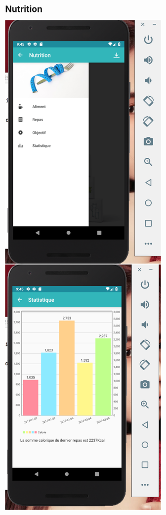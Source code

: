 # Nutrition
![](https://github.com/zzyviolette/Nutrition/raw/master/Screenshots/page1.png)
![](https://github.com/zzyviolette/Nutrition/raw/master/Screenshots/page2.png)
